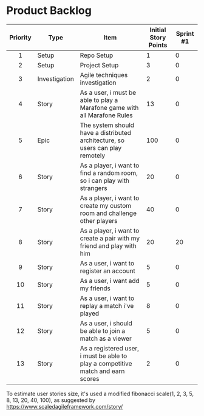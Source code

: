 # Product Backlog

|Priority|Type|Item | Initial Story Points| Sprint #1|
|:---:|--------|---------------------------|----------|-----------|
1| Setup | Repo Setup | 1 | 0
2| Setup | Project Setup | 3 | 0
3 | Investigation | Agile techniques investigation | 2 | 0
4 | Story | As a user, i must be able to play a Marafone game with all Marafone Rules| 13 | 0
5 | Epic | The system should have a distributed architecture, so users can play remotely  | 100 | 0
6 | Story | As a player, i want to find a random room, so i can play with strangers | 20 | 0
7 | Story | As a player, i want to create my custom room and challenge other players |40| 0
8 | Story | As a player, i want to create a pair with my friend and play with him | 20 | 20 
9 | Story | As a user, i want to register an account | 5 | 0
10 | Story | As a user, i want add my friends | 5 | 0
11 | Story | As a user, i want to replay a match i've played | 8 | 0
12| Story | As a user, i should be able to join a match as a viewer | 5 | 0 |
13 | Story | As a registered user, i must be able to play a competitive match and earn scores |2|0|


To estimate user stories size, it's used a modified fibonacci scale(1, 2, 3, 5, 8, 13, 20, 40, 100), as suggested by 
https://www.scaledagileframework.com/story/ 




